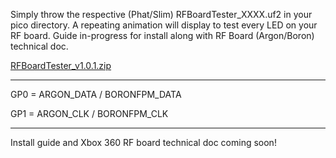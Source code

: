 Simply throw the respective (Phat/Slim) RFBoardTester_XXXX.uf2 in your pico directory. A repeating animation will display to test every LED on your RF board. Guide in-progress for install along with RF Board (Argon/Boron) technical doc.

[RFBoardTester_v1.0.1.zip](https://github.com/user-attachments/files/17088362/RFBoardTester_v1.0.1.zip)

---------------------------------
GP0 =   ARGON_DATA  /  BORONFPM_DATA

GP1 =   ARGON_CLK  /  BORONFPM_CLK

---------------------------------

Install guide and Xbox 360 RF board technical doc coming soon!
